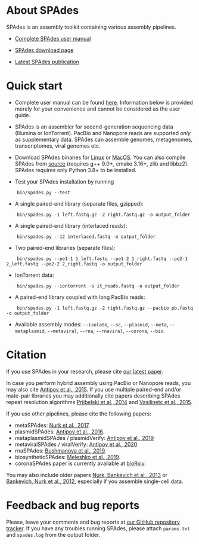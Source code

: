 # About SPAdes

SPAdes is an assembly toolkit containing various assembly pipelines.

- [Complete SPAdes user manual](https://ablab.github.io/spades/)

- [SPAdes download page](https://github.com/ablab/spades/releases/)

- [Latest SPAdes publication](https://currentprotocols.onlinelibrary.wiley.com/doi/abs/10.1002/cpbi.102)


# Quick start

- Complete user manual can be found [here](https://ablab.github.io/spades/). Information below is provided merely for your convenience and cannot be considered as the user guide.

- SPAdes is an assembler for second-generation sequencing data (Illumina or IonTorrent). PacBio and Nanopore reads are supported *only* as supplementary data. SPAdes can assemble genomes, metagenomes, transcriptomes, viral genomes etc. 

- Download SPAdes binaries for [Linux](https://github.com/ablab/spades/releases/download/v3.15.5/SPAdes-3.15.5-Linux.tar.gz) or [MacOS](https://github.com/ablab/spades/releases/download/v3.15.5/SPAdes-3.15.5-Darwin.tar.gz). You can also compile SPAdes from [source](https://github.com/ablab/spades/releases/download/v3.15.5/SPAdes-3.15.5.tar.gz) (requires g++ 9.0+, cmake 3.16+, zlib and libbz2). SPAdes requires only Python 3.8+ to be installed.

- Test your SPAdes installation by running

```
    bin/spades.py --test
```

- A single paired-end library (separate files, gzipped):

```
    bin/spades.py -1 left.fastq.gz -2 right.fastq.gz -o output_folder
```

- A single paired-end library (interlaced reads):

```
    bin/spades.py --12 interlaced.fastq -o output_folder
```

- Two paired-end libraries (separate files):

```
    bin/spades.py --pe1-1 1_left.fastq --pe1-2 1_right.fastq --pe2-1 2_left.fastq --pe2-2 2_right.fastq -o output_folder
```

- IonTorrent data:
```
    bin/spades.py --iontorrent -s it_reads.fastq -o output_folder
```

- A paired-end library coupled with long PacBio reads:

```
    bin/spades.py -1 left.fastq.gz -2 right.fastq.gz --pacbio pb.fastq -o output_folder
```

- Available assembly modes: `--isolate`, `--sc`, `--plasmid`, `--meta`, `--metaplasmid`, `--metaviral`, `--rna`, `--rnaviral`, `--corona`, `--bio`.


# Citation
If you use SPAdes in your research, please cite [our latest paper](https://currentprotocols.onlinelibrary.wiley.com/doi/abs/10.1002/cpbi.102).

In case you perform hybrid assembly using  PacBio or Nanopore reads, you may also cite [Antipov et al., 2015](http://bioinformatics.oxfordjournals.org/content/early/2015/11/20/bioinformatics.btv688.short). If you use multiple paired-end and/or mate-pair libraries you may additionally cite papers describing SPAdes repeat resolution algorithms [Prjibelski et al., 2014](http://bioinformatics.oxfordjournals.org/content/30/12/i293.short) and [Vasilinetc et al., 2015](http://bioinformatics.oxfordjournals.org/content/31/20/3262.abstract). 

If you use other pipelines, please cite the following papers:

-   metaSPAdes: [Nurk et al., 2017](https://genome.cshlp.org/content/27/5/824.short).
-   plasmidSPAdes: [Antipov et al., 2016](https://academic.oup.com/bioinformatics/article/32/22/3380/2525610).
-   metaplasmidSPAdes / plasmidVerify: [Antipov et al., 2019](https://genome.cshlp.org/content/29/6/961.short)
-   metaviralSPAdes / viralVerify: [Antipov et al., 2020](https://academic.oup.com/bioinformatics/article-abstract/36/14/4126/5837667)
-   rnaSPAdes: [Bushmanova et al., 2019](https://academic.oup.com/gigascience/article/8/9/giz100/5559527).
-   biosyntheticSPAdes: [Meleshko et al., 2019](https://genome.cshlp.org/content/early/2019/06/03/gr.243477.118?top=1).
-   coronaSPAdes paper is currently available at [bioRxiv](https://www.biorxiv.org/content/10.1101/2020.07.28.224584v1.abstract).

You may also include older papers [Nurk, Bankevich et al., 2013](http://link.springer.com/chapter/10.1007%2F978-3-642-37195-0_13) or [Bankevich, Nurk et al., 2012](http://online.liebertpub.com/doi/abs/10.1089/cmb.2012.0021), especially if you assemble single-cell data.


# Feedback and bug reports

Please, leave your comments and bug reports at [our GitHub repository tracker](https://github.com/ablab/spades/issues). If you have any troubles running SPAdes, please attach `params.txt` and `spades.log` from the output folder.

